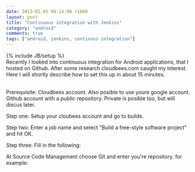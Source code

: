 ```yaml
---
date: 3013-01-05 09:14:00 +1000
layout: post
title: "Continuous integration with Jenkins"
category: "android"
comments: true
tags: ["android, jenkins, continous integration"]
---
```

{% include JB/setup %}
<br>
Recently I looked into continuous integration for Android applications, that I hosted on Github. 
After some research cloudbees.com caught my interest. Here I will shortly describe how to set this up in about 15 minutes.
<br><br>
<!-- more start -->
Prerequisite:
Cloudbees account. Also posible to use youre google account.
Github account with a public repository. Private is posible too, but will discus later.

Step one:
Setup your cloubees account and go to builds.

Step two:
Enter a job name and select "Build a free-style software project" and hit OK.

Step three:
Fill in the following:

At Source Code Management choose Git and enter you're repository.
for example:
<!-- more end --> 
